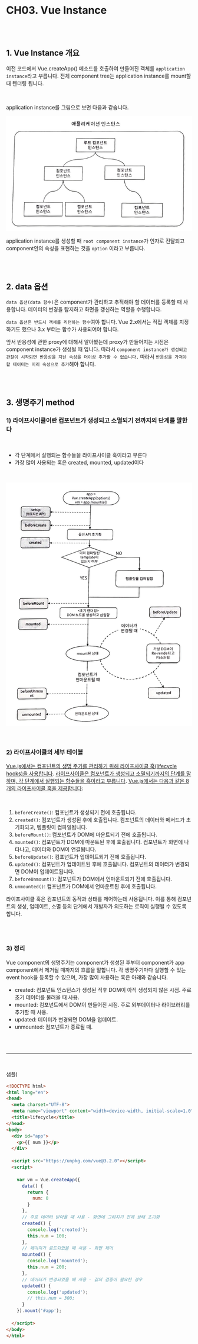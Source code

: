 # CH03. Vue Instance

<br>
<br>

## 1. Vue Instance 개요

이전 코드에서 Vue.createApp() 메소드를 호출하여 만들어진 객체를 `application instance`라고 부릅니다. 전체 component tree는 application instance를 mount할 때 렌더링 됩니다.

<br>

application instance를 그림으로 보면 다음과 같습니다.

![](Files/Untitled%20(3)%202.png)

application instance를 생성할 때 `root component instance`가 인자로 전달되고 component안의 속성을 표현하는 것을 `option` 이라고 부릅니다.

<br>
<br>

## 2. data 옵션

`data 옵션(data 함수)`은 component가 관리하고 추적해야 할 데이터를 등록할 때 사용합니다. 데이터의 변경을 탐지하고 화면을 갱신하는 역할을 수행합니다.

`data 옵션은 반드시 객체를 리턴하는 함수`여야 합니다. Vue 2.x에서는 직접 객체를 지정하기도 했으나 3.x 부터는 함수가 사용되어야 합니다.

앞서 반응성에 관한 proxy에 대해서 알아봤는데 proxy가 만들어지는 시점은 component instance가 생성될 때 입니다. 따라서 `component instance가 생성되고 관찰이 시작되면 반응성을 지닌 속성을 더이상 추가할 수 없습니다.` 따라서 `반응성을 가져야 할 데이터는 미리 속성으로 추가`해야 합니다.

<br>
<br>

## 3. 생명주기 method

### 1) 라이프사이클이란 컴포넌트가 생성되고 소멸되기 전까지의 단계를 말한다

<br>

- 각 단계에서 실행되는 함수들을 라이프사이클 훅이라고 부른다
- 가장 많이 사용되는 훅은 created, mounted, updated이다

<br>

![](Files/Untitled%20(4).png)

<br>

### 2) 라이프사이클의 세부 테이블

[Vue.js에서는 컴포넌트의 생명 주기를 관리하기 위해 라이프사이클 훅(lifecycle hooks)을 사용합니다](https://ko.vuejs.org/guide/essentials/lifecycle). [라이프사이클은 컴포넌트가 생성되고 소멸되기까지의 단계를 말하며, 각 단계에서 실행되는 함수들을 훅이라고 부릅니다](https://ko.vuejs.org/guide/essentials/lifecycle). [Vue.js에서는 다음과 같은 8개의 라이프사이클 훅을 제공합니다](https://ko.vuejs.org/guide/essentials/lifecycle):

<br>

1. `beforeCreate()`: 컴포넌트가 생성되기 전에 호출됩니다.
2. `created()`: 컴포넌트가 생성된 후에 호출됩니다. 컴포넌트의 데이터와 메서드가 초기화되고, 템플릿이 컴파일됩니다.
3. `beforeMount()`: 컴포넌트가 DOM에 마운트되기 전에 호출됩니다.
4. `mounted()`: 컴포넌트가 DOM에 마운트된 후에 호출됩니다. 컴포넌트가 화면에 나타나고, 데이터와 DOM이 연결됩니다.
5. `beforeUpdate()`: 컴포넌트가 업데이트되기 전에 호출됩니다.
6. `updated()`: 컴포넌트가 업데이트된 후에 호출됩니다. 컴포넌트의 데이터가 변경되면 DOM이 업데이트됩니다.
7. `beforeUnmount()`: 컴포넌트가 DOM에서 언마운트되기 전에 호출됩니다.
8. `unmounted()`: 컴포넌트가 DOM에서 언마운트된 후에 호출됩니다.

라이프사이클 훅은 컴포넌트의 동작과 상태를 제어하는데 사용됩니다. 이를 통해 컴포넌트의 생성, 업데이트, 소멸 등의 단계에서 개발자가 의도하는 로직이 실행될 수 있도록 합니다.

<br>
<br>

### 3) 정리

Vue component의 생명주기는 component가 생성된 후부터 component가 app component에서 제거될 때까지의 흐름을 말합니다. 각 생명주기마다 실행할 수 있는 event hook을 등록할 수 있으며, 가장 많이 사용하는 훅은 아래와 같습니다.

- created: 컴포넌트 인스턴스가 생성된 직후 DOM이 아직 생성되지 않은 시점. 주로 초기 데이터를 불러올 때 사용.
- mounted: 컴포넌트에서 DOM이 만들어진 시점. 주로 외부데이터나 라이브러리를 추가할 때 사용.
- updated: 데이터가 변경되면 DOM을 업데이트.
- unmounted: 컴포넌트가 종료될 때.

<br>
<br>

---

<br>

샘플)
``` html
<!DOCTYPE html>
<html lang="en">
<head>
  <meta charset="UTF-8">
  <meta name="viewport" content="width=device-width, initial-scale=1.0">
  <title>lifecycle</title>
</head>
<body>
  <div id="app">
    <p>{{ num }}</p>
  </div>

  <script src="https://unpkg.com/vue@3.2.0"></script>
  <script>
    
    var vm = Vue.createApp({
      data() {
        return {
          num: 0
        }
      },
      // 주로 데이터 받아올 때 사용 - 화면에 그려지기 전에 상태 초기화
      created() {
        console.log('created');
        this.num = 100;
      },
      // 페이지가 로드되었을 때 사용 - 화면 제어
      mounted() {
        console.log('mounted');
        this.num = 200;
      },
      // 데이터가 변경되었을 때 사용 - 값의 검증이 필요한 경우
      updated() {
        console.log('updated');
        // this.num = 300;
      }
    }).mount('#app'); 

  </script>
</body>
</html>
```
